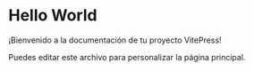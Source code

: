 # Hello World

¡Bienvenido a la documentación de tu proyecto VitePress!

Puedes editar este archivo para personalizar la página principal.
